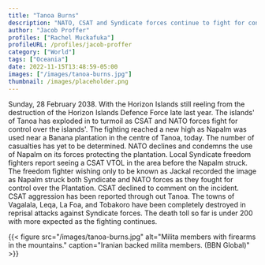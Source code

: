 ```yaml
---
title: "Tanoa Burns"
description: "NATO, CSAT and Syndicate forces continue to fight for control over Tanoa"
author: "Jacob Proffer"
profiles: ["Rachel Muckafuka"]
profileURL: /profiles/jacob-proffer
category: ["World"]
tags: ["Oceania"]
date: 2022-11-15T13:48:59-05:00
images: ["/images/tanoa-burns.jpg"]
thumbnail: /images/placeholder.png
---
```


Sunday, 28 February 2038. With the Horizon Islands still reeling from the destruction of the Horizon Islands Defence Force late last year. The islands' of Tanoa has exploded in to turmoil as CSAT and NATO forces fight for control over the islands'. The fighting reached a new high as Napalm was used near a Banana plantation in the centre of Tanoa, today. The number of casualties has yet to be determined. NATO declines and condemns the use of Napalm on its forces protecting the plantation. Local Syndicate freedom fighters report seeing a CSAT VTOL in the area before the Napalm struck. The freedom fighter wishing only to be known as Jackal recorded the image as Napalm struck both Syndicate and NATO forces as they fought for control over the Plantation. CSAT declined to comment on the incident. CSAT aggression has been reported through out Tanoa. The towns of Vagalala, Leqa, La Foa, and Tobakoro have been completely destroyed in reprisal attacks against Syndicate forces. The death toll so far is under 200 with more expected as the fighting continues.

{{< figure src="/images/tanoa-burns.jpg" alt="Milita members with firearms in the mountains." caption="Iranian backed milita members. (BBN Global)" >}}
